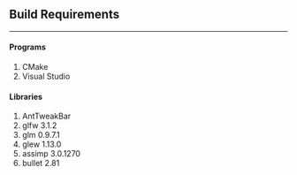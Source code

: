 ## Build Requirements
---
#### Programs
1. CMake
2. Visual Studio

#### Libraries
1. AntTweakBar
2. glfw 3.1.2
3. glm 0.9.7.1
4. glew 1.13.0
5. assimp 3.0.1270
6. bullet 2.81